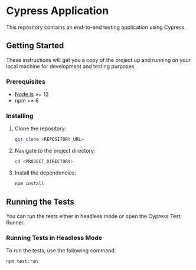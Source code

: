 # Cypress Application

This repository contains an end-to-end testing application using Cypress.

## Getting Started

These instructions will get you a copy of the project up and running on your local machine for development and testing purposes.

### Prerequisites

- [Node.js](https://nodejs.org/) >= 12
- npm >= 6

### Installing

1. Clone the repository:

    ```sh
    git clone <REPOSITORY_URL>
    ```

2. Navigate to the project directory:

    ```sh
    cd <PROJECT_DIRECTORY>
    ```

3. Install the dependencies:

    ```sh
    npm install
    ```

## Running the Tests

You can run the tests either in headless mode or open the Cypress Test Runner.

### Running Tests in Headless Mode

To run the tests, use the following command:

```sh
npm test:run
